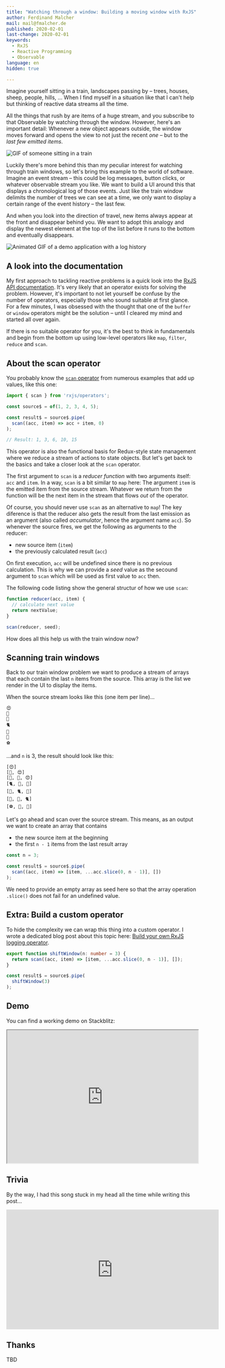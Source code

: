 ```yaml
---
title: "Watching through a window: Building a moving window with RxJS"
author: Ferdinand Malcher
mail: mail@fmalcher.de
published: 2020-02-01
last-change: 2020-02-01
keywords:
  - RxJS
  - Reactive Programming
  - Observable
language: en
hidden: true

---
```


Imagine yourself sitting in a train, landscapes passing by – trees, houses, sheep, people, hills, ...
When I find myself in a situation like that I can't help but thinking of reactive data streams all the time.

All the things that rush by are items of a huge stream, and you subscribe to that Observable by watching through the window.
However, here's an important detail: Whenever a new object appears outside, the window moves forward and opens the view to not just the recent *one* – but to the *last few emitted items*.

![GIF of someone sitting in a train](train.gif)

Luckily there's more behind this than my peculiar interest for watching through train windows, so let's bring this example to the world of software.
Imagine an event stream – this could be log messages, button clicks, or whatever observable stream you like.
We want to build a UI around this that displays a chronological log of those events.
Just like the train window delimits the number of trees we can see at a time, we only want to display a certain range of the event history – the last few.

And when you look into the direction of travel, new items always appear at the front and disappear behind you. We want to adopt this analogy and display the newest element at the top of the list before it runs to the bottom and eventually disappears.

![Animated GIF of a demo application with a log history](loghistory.gif)


## A look into the documentation

My first approach to tackling reactive problems is a quick look into the [RxJS API documentation](https://rxjs.dev/api).
It's very likely that an operator exists for solving the problem.
However, it's important to not let yourself be confuse by the number of operators, especially those who sound suitable at first glance.
For a few minutes, I was obsessed with the thought that one of the `buffer` or `window` operators might be the solution – until I cleared my mind and started all over again.

If there is no suitable operator for you, it's the best to think in fundamentals and begin from the bottom up using low-level operators like `map`, `filter`, `reduce` and `scan`.

## About the scan operator

You probably know the [`scan` operator](https://rxjs.dev/api/operators/scan) from numerous examples that add up values, like this one:

```ts
import { scan } from 'rxjs/operators';

const source$ = of(1, 2, 3, 4, 5);

const result$ = source$.pipe(
  scan((acc, item) => acc + item, 0)
);

// Result: 1, 3, 6, 10, 15
```

This operator is also the functional basis for Redux-style state management where we reduce a stream of actions to state objects.
But let's get back to the basics and take a closer look at the `scan` operator.

The first argument to `scan` is a *reducer function* with two arguments itself: `acc` and `item`.
In a way, `scan` is a bit similar to `map` here:
The argument `item` is the emitted item from the source stream. Whatever we return from the function will be the next item in the stream that flows *out* of the operator.

Of course, you should never use `scan` as an alternative to `map`!
The key diference is that the reducer also gets the result from the last emission as an argument (also called *accumulator*, hence the argument name `acc`).
So whenever the source fires, we get the following as arguments to the reducer:

- new source item (`item`)
- the previously calculated result (`acc`)

On first execution, `acc` will be undefined since there is no previous calculation.
This is why we can provide a *seed* value as the secound argument to `scan` which will be used as first value to `acc` then.

The following code listing show the general structur of how we use `scan`:

```ts
function reducer(acc, item) {
  // calculate next value
  return nextValue;
}

scan(reducer, seed);
```

How does all this help us with the train window now?

## Scanning train windows

Back to our train window problem we want to produce a stream of arrays that each contain the last `n` items from the source.
This array is the list we render in the UI to display the items.

When the source stream looks like this (one item per line)...

```
😍
🦊
🍓
🐈
🍕
🐙
⚽️
```

...and `n` is 3, the result should look like this:

```
[😍]
[🦊, 😍]
[🍓, 🦊, 😍]
[🐈, 🍓, 🦊]
[🍕, 🐈, 🍓]
[🐙, 🍕, 🐈]
[⚽️, 🐙, 🍕]
```


Let's go ahead and scan over the source stream.
This means, as an output we want to create an array that contains
- the new source item at the beginning
- the first `n - 1` items from the last result array


```ts
const n = 3;

const result$ = source$.pipe(
  scan((acc, item) => [item, ...acc.slice(0, n - 1)], [])
);
```

We need to provide an empty array as seed here so that the array operation `.slice()` does not fail for an undefined value.


## Extra: Build a custom operator

To hide the complexity we can wrap this thing into a custom operator.
I wrote a dedicated blog post about this topic here: [Build your own RxJS logging operator](https://angular.schule/blog/2018-02-rxjs-own-log-operator).

```ts
export function shiftWindow(n: number = 3) {
  return scan((acc, item) => [item, ...acc.slice(0, n - 1)], []);
}
```

```ts
const result$ = source$.pipe(
  shiftWindow(3)
);
```


## Demo

You can find a working demo on Stackblitz:

<iframe style="width:100%; height: 25em" src="https://stackblitz.com/edit/angular-train-window?ctl=1&embed=1&file=src/app/app.component.ts"></iframe>

## Trivia

By the way, I had this song stuck in my head all the time while writing this post...

<iframe width="560" height="315" src="https://www.youtube-nocookie.com/embed/h9rf5wFq3zk?start=29" frameborder="0" allow="accelerometer; autoplay; encrypted-media; gyroscope; picture-in-picture" allowfullscreen></iframe>



## Thanks

TBD